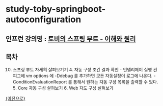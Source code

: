 # study-toby-springboot-autoconfiguration

## 인프런 강의명 : [토비의 스프링 부트 - 이해와 원리](https://www.inflearn.com/course/%ED%86%A0%EB%B9%84-%EC%8A%A4%ED%94%84%EB%A7%81%EB%B6%80%ED%8A%B8-%EC%9D%B4%ED%95%B4%EC%99%80%EC%9B%90%EB%A6%AC)

## 목차

10. 스프링 부트 자세히 살펴보기기
    4. 자동 구성 조건 결과 확인
        - 인텔리제이 실행 컨피그에 vm options 에 -Ddebug 를 추가하면 모든 자동설정이 로그에 나온다.
        - ConditionEvaluationReport 를 통해서 원하는 자동 구성 목록을 출력할 수 있다.
    5. Core 자동 구성 살펴보기
    6. Web 자도 구성 살펴보기

[{이전으로}](https://github.com/heechul90/study-toby-springboot)